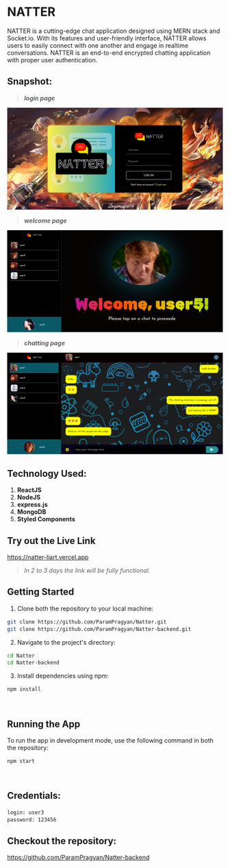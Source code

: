 # NATTER

NATTER is a cutting-edge chat application designed using MERN stack and Socket.io. With its features
and user-friendly interface, NATTER allows users to easily connect with one another and engage in realtime conversations. NATTER is an end-to-end encrypted chatting application with proper user
authentication.

## Snapshot:


<blockquote><b><i>login page</i></b></blockquote>

![alt text](public/image.png)

<blockquote><b><i>welcome page</i></b></blockquote>

![alt text](public/image-3.png)

<blockquote><b><i>chatting page</i></b></blockquote>

![alt text](public/image-4.png)

## Technology Used:

1. **ReactJS**
2. **NodeJS**
3. **express.js**
4. **MongoDB**
5. **Styled Components**


## Try out the Live Link
https://natter-liart.vercel.app
<blockquote><i>In 2 to 3 days the link will be fully functional.</i></blockquote>



## Getting Started

1. Clone both the repository to your local machine:

```bash
git clone https://github.com/ParamPragyan/Natter.git
git clone https://github.com/ParamPragyan/Natter-backend.git
```

2. Navigate to the project's directory:

```bash
cd Natter
cd Natter-backend
```

3. Install dependencies using npm:

```bash
npm install
```

<br>

## Running the App

To run the app in development mode, use the following command in both the repository:

```bash
npm start
```

<br>

## Credentials:
```bash
login: user3
password: 123456
```

## Checkout the repository:
https://github.com/ParamPragyan/Natter-backend
